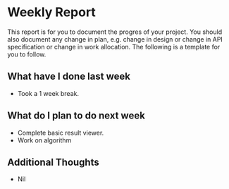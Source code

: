 # Weekly Report

This report is for you to document the progres of your project. You should also document any change in plan, e.g. change in design or change in API specification or change in work allocation. The following is a template for you to follow.

## What have I done last week

-   Took a 1 week break.

## What do I plan to do next week

-   Complete basic result viewer.
-   Work on algorithm

## Additional Thoughts

-   Nil

